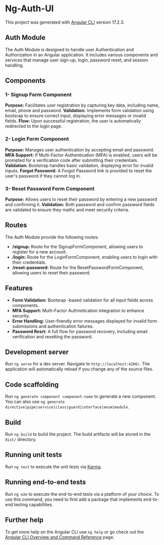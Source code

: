 # Ng-Auth-UI

This project was generated with [Angular CLI](https://github.com/angular/angular-cli) version 17.2.3.

## Auth Module

The Auth Module is designed to handle user Authentication and Authorization in an Angular application. It includes various components and services that manage user sign-up, login, password reset, and session handling.

## Components

### 1- Signup Form Component

**Purpose:** Facilitates user registration by capturing key data, including name, email, phone and password.
**Validation:** Implements form validation using bootsrap to ensure correct input, displaying error messages or invalid fields.
**Flow:** Upon successful registration, the user is automatically redirected to the login page.

### 2- Login Form Component

**Purpose:** Manages user authentication by accepting email and password.
**MFA Support:** If Multi-Factor Authentication (MFA) is enabled, users will be prompted for a verification code after submitting their credentials.
**Validation:** Bootstrap handles basic validation, displaying error for invalid inputs.
**Forgot Password:** A Forgot Password link is provided to reset the user's password if they cannot log in.

### 3- Reset Password Form Component

**Purpose:** Allows users to reset their password by entering a new password and confirming it.
**Validation:** Both password and confirm password fields are validated to ensure they mathc and meet security criteria.

## Routes
The Auth Module provide the following routes:
- **/signup:** Route for the SignupFormComponent, allowing users to register for a new account.
- **/login:** Route for the LoginFormComponent, enabling users to login with their credentials.
- **/reset-password:** Route for the ResetPasswordFormComponent, allowing users to reset their password.

## Features

- **Form Validation:** Bootsrap -based validation for all input fields across components.
- **MFA Support:** Multi-Factor Authnetication integration to enhance security.
- **Error Handling:** User-firendly error messages displayed for invalid form submissions and authentication failures.
- **Password Resrt:** A full flow for password recovery, including email verification and resetting the password.

## Development server

Run `ng serve` for a dev server. Navigate to `http://localhost:4200/`. The application will automatically reload if you change any of the source files.

## Code scaffolding

Run `ng generate component component-name` to generate a new component. You can also use `ng generate directive|pipe|service|class|guard|interface|enum|module`.

## Build

Run `ng build` to build the project. The build artifacts will be stored in the `dist/` directory.

## Running unit tests

Run `ng test` to execute the unit tests via [Karma](https://karma-runner.github.io).

## Running end-to-end tests

Run `ng e2e` to execute the end-to-end tests via a platform of your choice. To use this command, you need to first add a package that implements end-to-end testing capabilities.

## Further help

To get more help on the Angular CLI use `ng help` or go check out the [Angular CLI Overview and Command Reference](https://angular.io/cli) page.
